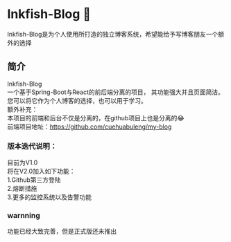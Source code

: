 # Inkfish-Blog 🦑
Inkfish-Blog是为个人使用所打造的独立博客系统，希望能给予写博客朋友一个额外的选择
## 简介
Inkfish-Blog \
一个基于Spring-Boot与React的前后端分离的项目，
其功能强大并且页面简洁。 \
您可以将它作为个人博客的选择，也可以用于学习。\
额外补充： \
本项目的前端和后台不仅是分离的，在github项目上也是分离的😂 \
前端项目地址：https://github.com/cuehuabuleng/my-blog 

### 版本迭代说明：
目前为V1.0 \
将在V2.0加入如下功能：\
1.Github第三方登陆 \
2.熔断措施 \
3.更多的监控系统以及告警功能


### warnning
功能已经大致完善，但是正式版还未推出




